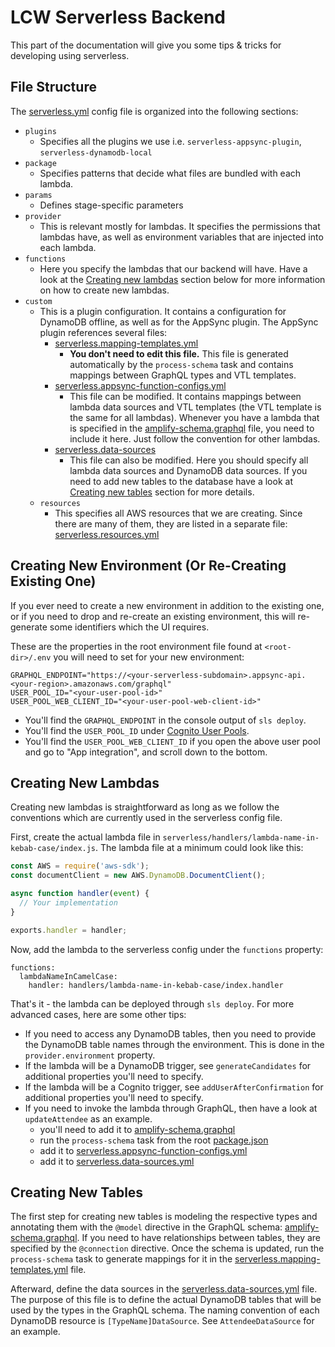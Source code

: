 # LCW Serverless Backend

This part of the documentation will give you some tips & tricks for developing using serverless.

## File Structure

The [serverless.yml](./serverless.yml) config file is organized into the following sections:

- `plugins`
  - Specifies all the plugins we use i.e. `serverless-appsync-plugin`, `serverless-dynamodb-local`
- `package`
  - Specifies patterns that decide what files are bundled with each lambda.
- `params`
  - Defines stage-specific parameters
- `provider`
  - This is relevant mostly for lambdas. It specifies the permissions that lambdas have, as well as environment variables that are injected into each lambda.
- `functions`
  - Here you specify the lambdas that our backend will have. Have a look at the [Creating new lambdas](#creating-new-lambdas) section below for more information on how to create new lambdas.
- `custom`
  - This is a plugin configuration. It contains a configuration for DynamoDB offline, as well as for the AppSync plugin. The AppSync plugin references several files:
    - [serverless.mapping-templates.yml](./serverless.mapping-templates.yml)
      - **You don't need to edit this file.** This file is generated automatically by the `process-schema` task and contains mappings between GraphQL types and VTL templates.
    - [serverless.appsync-function-configs.yml](./serverless.appsync-function-configs.yml)
      - This file can be modified. It contains mappings between lambda data sources and VTL templates (the VTL template is the same for all lambdas). Whenever you have a lambda that is specified in the [amplify-schema.graphql](./amplify-schema.graphql) file, you need to include it here. Just follow the convention for other lambdas.
    - [serverless.data-sources](./serverless.data-sources.yml)
      - This file can also be modified. Here you should specify all lambda data sources and DynamoDB data sources. If you need to add new tables to the database have a look at [Creating new tables](#creating-new-tables) section for more details.
  - `resources`
    - This specifies all AWS resources that we are creating. Since there are many of them, they are listed in a separate file: [serverless.resources.yml](./serverless.resources.yml)

## Creating New Environment (Or Re-Creating Existing One)

If you ever need to create a new environment in addition to the existing one, or if you need to drop and re-create an existing environment, this will re-generate some identifiers which the UI requires.

These are the properties in the root environment file found at `<root-dir>/.env` you will need to set for your new environment:

```shell
GRAPHQL_ENDPOINT="https://<your-serverless-subdomain>.appsync-api.<your-region>.amazonaws.com/graphql"
USER_POOL_ID="<your-user-pool-id>"
USER_POOL_WEB_CLIENT_ID="<your-user-pool-web-client-id>"
```

- You'll find the `GRAPHQL_ENDPOINT` in the console output of `sls deploy`.
- You'll find the `USER_POOL_ID` under [Cognito User Pools](https://console.aws.amazon.com/cognito/v2/idp/user-pools?region=us-east-1).
- You'll find the `USER_POOL_WEB_CLIENT_ID` if you open the above user pool and go to "App integration", and scroll down to the bottom.

## Creating New Lambdas

Creating new lambdas is straightforward as long as we follow the conventions which are currently used in the serverless config file.

First, create the actual lambda file in `serverless/handlers/lambda-name-in-kebab-case/index.js`. The lambda file at a minimum could look like this:

```javascript
const AWS = require('aws-sdk');
const documentClient = new AWS.DynamoDB.DocumentClient();

async function handler(event) {
  // Your implementation
}

exports.handler = handler;
```

Now, add the lambda to the serverless config under the `functions` property:

```
functions:
  lambdaNameInCamelCase:
    handler: handlers/lambda-name-in-kebab-case/index.handler
```

That's it - the lambda can be deployed through `sls deploy`. For more advanced cases, here are some other tips:

- If you need to access any DynamoDB tables, then you need to provide the DynamoDB table names through the environment. This is done in the `provider.environment` property.
- If the lambda will be a DynamoDB trigger, see `generateCandidates` for additional properties you'll need to specify.
- If the lambda will be a Cognito trigger, see `addUserAfterConfirmation` for additional properties you'll need to specify.
- If you need to invoke the lambda through GraphQL, then have a look at `updateAttendee` as an example.
  - you'll need to add it to [amplify-schema.graphql](./amplify-schema.graphql)
  - run the `process-schema` task from the root [package.json](../package.json)
  - add it to [serverless.appsync-function-configs.yml](./serverless.appsync-function-configs.yml)
  - add it to [serverless.data-sources.yml](./serverless.data-sources.yml)

## Creating New Tables

The first step for creating new tables is modeling the respective types and annotating them with the `@model` directive in the GraphQL schema: [amplify-schema.graphql](./amplify-schema.graphql). If you need to have relationships between tables, they are specified by the `@connection` directive. Once the schema is updated, run the `process-schema` task to generate mappings for it in the [serverless.mapping-templates.yml](./serverless.mapping-templates.yml) file.

Afterward, define the data sources in the [serverless.data-sources.yml](./serverless.data-sources.yml) file. The purpose of this file is to define the actual DynamoDB tables that will be used by the types in the GraphQL schema. The naming convention of each DynamoDB resource is `[TypeName]DataSource`. See `AttendeeDataSource` for an example.
